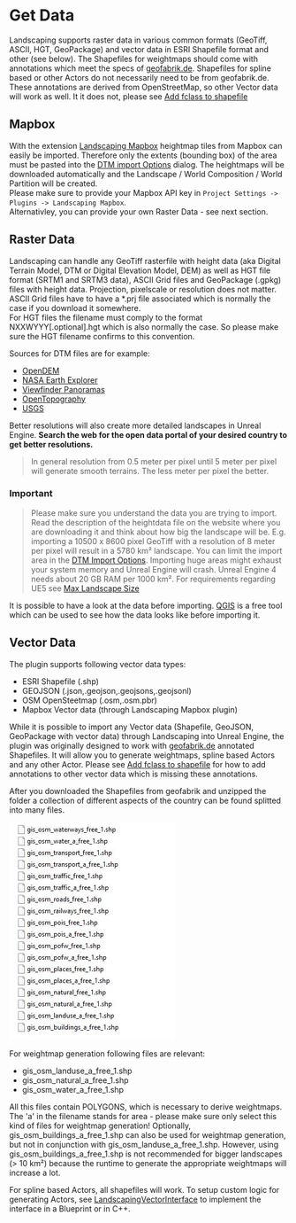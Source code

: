 # Get Data

Landscaping supports raster data in various common formats (GeoTiff, ASCII, HGT, GeoPackage) and vector data in ESRI Shapefile format and other (see below). The Shapefiles for weightmaps should come with annotations which meet the specs of [geofabrik.de](https://download.geofabrik.de/). Shapefiles for spline based or other Actors do not necessarily need to be from geofabrik.de. These annotations are derived from OpenStreetMap, so other Vector data will work as well. It it does not, please see [Add fclass to shapefile](landcover.md?id=add-fclass-to-shapefile)

## Mapbox

With the extension [Landscaping Mapbox](https://www.unrealengine.com/marketplace/en-US/product/landscaping-mapbox) heightmap tiles from Mapbox can easily be imported.
Therefore only the extents (bounding box) of the area must be pasted into the [DTM import Options](heights.md?id=import-area-optional) dialog. The heightmaps will be downloaded automatically and the Landscape / World Composition / World Partition will be created.  
Please make sure to provide your Mapbox API key in `Project Settings -> Plugins -> Landscaping Mapbox`.  
Alternativley, you can provide your own Raster Data - see next section.

## Raster Data

Landscaping can handle any GeoTiff rasterfile with height data (aka Digital Terrain Model, DTM or Digital Elevation Model, DEM) as well as HGT file format (SRTM1 and SRTM3 data), ASCII Grid files and GeoPackage (.gpkg) files with height data.
Projection, pixelscale or resolution does not matter.  
ASCII Grid files have to have a *.prj file associated which is normally the case if you download it somewhere.  
For HGT files the filename must comply to the format NXXWYYY[.optional].hgt which is also normally the case. So please make sure the HGT filename confirms to this convention.

Sources for DTM files are for example:

- [OpenDEM](https://www.opendem.info/opendemsearcher.html)
- [NASA Earth Explorer](https://earthexplorer.usgs.gov/)
- [Viewfinder Panoramas](http://www.viewfinderpanoramas.org/Coverage%20map%20viewfinderpanoramas_org3.htm)
- [OpenTopography](https://portal.opentopography.org/raster?opentopoID=OTSRTM.082015.4326.1)
- [USGS](https://www.sciencebase.gov/catalog/item/4f552e93e4b018de15819c51)

Better resolutions will also create more detailed landscapes in Unreal Engine. __Search the web for the open data portal of your desired country to get better resolutions.__

> In general resolution from 0.5 meter per pixel until 5 meter per pixel will generate smooth terrains. The less meter per pixel the better.

### Important

> Please make sure you understand the data you are trying to import. Read the description of the heightdata file on the website where you are downloading it and think about how big the landscape will be. E.g. importing a 10500 x 8600 pixel GeoTiff with a resolution of 8 meter per pixel will result in a 5780 km² landscape. You can limit the import area in the [DTM Import Options](heights.md?id=options). Importing huge areas might exhaust your system memory and Unreal Engine will crash. Unreal Engine 4 needs about 20 GB RAM per 1000 km². For requirements regarding UE5 see [Max Landscape Size](max-landscape-size.md?id=maximum-landscape-size)  

It is possible to have a look at the data before importing. [QGIS](https://qgis.org/) is a free tool which can be used to see how the data looks like before importing it.

## Vector Data

The plugin supports following vector data types:

- ESRI Shapefile (.shp)
- GEOJSON (.json,.geojson,.geojsons,.geojsonl)
- OSM OpenSteetmap (.osm,.osm.pbr)
- Mapbox Vector data (through Landscaping Mapbox plugin)

While it is possible to import any Vector data (Shapefile, GeoJSON, GeoPackage with vector data) through Landscaping into Unreal Engine, the plugin was originally designed to work with [geofabrik.de](https://download.geofabrik.de/) annotated Shapefiles. It will allow you to generate weightmaps, spline based Actors and any other Actor. Please see [Add fclass to shapefile](landcover.md?id=add-fclass-to-shapefile) for how to add annotations to other vector data which is missing these annotations.  

After you downloaded the Shapefiles from geofabrik and unzipped the folder a collection of different aspects of the country can be found splitted into many files.

![Landscaping Tab](_media/ue4_landscaping_shapefile.jpg)

For weightmap generation following files are relevant:

- gis_osm_landuse_a_free_1.shp
- gis_osm_natural_a_free_1.shp
- gis_osm_water_a_free_1.shp

All this files contain POLYGONS, which is necessary to derive weightmaps. The 'a' in the filename stands for area - please make sure only select this kind of files for weightmap generation!
Optionally, gis_osm_buildings_a_free_1.shp can also be used for weightmap generation, but not in conjunction with gis_osm_landuse_a_free_1.shp. However, using gis_osm_buildings_a_free_1.shp is not recommended for bigger landscapes (> 10 km²) because the runtime to generate the appropriate weightmaps will increase a lot.

For spline based Actors, all shapefiles will work. To setup custom logic for generating Actors, see [LandscapingVectorInterface](landscapingvectorinterface.md) to implement the interface in a Blueprint or in C++.
